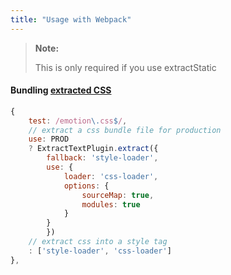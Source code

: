 ```yaml
---
title: "Usage with Webpack"
---
```


> **Note:**
> 
> This is only required if you use extractStatic

#### Bundling [extracted CSS](./extract-static)

```javascript
{
    test: /emotion\.css$/,
    // extract a css bundle file for production
    use: PROD
    ? ExtractTextPlugin.extract({
        fallback: 'style-loader',
        use: {
            loader: 'css-loader',
            options: {
                sourceMap: true,
                modules: true
            }
        }
        })
    // extract css into a style tag
    : ['style-loader', 'css-loader']
},
```
